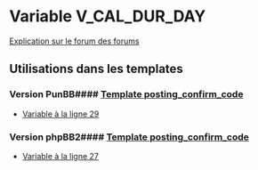 # Variable V_CAL_DUR_DAY
[Explication sur le forum des forums](http://forum.forumactif.com/t294113-listing-des-variables#V_CAL_DUR_DAY)
## Utilisations dans les templates
### Version PunBB#### [Template posting_confirm_code](punbb/posting_confirm_code.md)
* [Variable à la ligne 29](../punbb/posting_confirm_code.tpl#L29)
### Version phpBB2#### [Template posting_confirm_code](subsilver/posting_confirm_code.md)
* [Variable à la ligne 27](../subsilver/posting_confirm_code.tpl#L27)